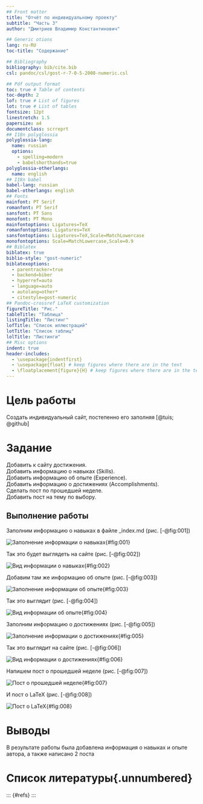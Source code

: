 ```yaml
---
## Front matter
title: "Отчёт по индивидуальному проекту"
subtitle: "Часть 3"
author: "Дмитриев Владимир Константинович"

## Generic otions
lang: ru-RU
toc-title: "Содержание"

## Bibliography
bibliography: bib/cite.bib
csl: pandoc/csl/gost-r-7-0-5-2008-numeric.csl

## Pdf output format
toc: true # Table of contents
toc-depth: 2
lof: true # List of figures
lot: true # List of tables
fontsize: 12pt
linestretch: 1.5
papersize: a4
documentclass: scrreprt
## I18n polyglossia
polyglossia-lang:
  name: russian
  options:
	- spelling=modern
	- babelshorthands=true
polyglossia-otherlangs:
  name: english
## I18n babel
babel-lang: russian
babel-otherlangs: english
## Fonts
mainfont: PT Serif
romanfont: PT Serif
sansfont: PT Sans
monofont: PT Mono
mainfontoptions: Ligatures=TeX
romanfontoptions: Ligatures=TeX
sansfontoptions: Ligatures=TeX,Scale=MatchLowercase
monofontoptions: Scale=MatchLowercase,Scale=0.9
## Biblatex
biblatex: true
biblio-style: "gost-numeric"
biblatexoptions:
  - parentracker=true
  - backend=biber
  - hyperref=auto
  - language=auto
  - autolang=other*
  - citestyle=gost-numeric
## Pandoc-crossref LaTeX customization
figureTitle: "Рис."
tableTitle: "Таблица"
listingTitle: "Листинг"
lofTitle: "Список иллюстраций"
lotTitle: "Список таблиц"
lolTitle: "Листинги"
## Misc options
indent: true
header-includes:
  - \usepackage{indentfirst}
  - \usepackage{float} # keep figures where there are in the text
  - \floatplacement{figure}{H} # keep figures where there are in the text
---
```


# Цель работы

Создать индивидуальный сайт, постепенно его заполняя [@tuis; @github]

# Задание

Добавить к сайту достижения.  
Добавить информацию о навыках (Skills).  
Добавить информацию об опыте (Experience).  
Добавить информацию о достижениях (Accomplishments).  
Сделать пост по прошедшей неделе.  
Добавить пост на тему по выбору.

## Выполнение работы

Заполним информацию о навыках в файле _index.md (рис. [-@fig:001])

![Заполнение информации о навыках](image/1.png){#fig:001}

Так это будет выглядеть на сайте (рис. [-@fig:002])

![Вид информации о навыках](image/2.png){#fig:002}

Добавим там же информацию об опыте (рис. [-@fig:003])

![Заполнение информации об опыте](image/3.png){#fig:003}

Так это выглядит (рис. [-@fig:004])

![Вид информации об опыте](image/4.png){#fig:004}

Заполним информацию о достижениях (рис. [-@fig:005])

![Заполнение информации о достижениях](image/5.png){#fig:005}

Так это выглядит на сайте (рис. [-@fig:006])

![Вид информации о достижениях](image/6.png){#fig:006}

Напишем пост о прошедшей неделе (рис. [-@fig:007])

![Пост о прошедшей неделе](image/7.png){#fig:007}

И пост о LaTeX (рис. [-@fig:008])

![Пост о LaTeX](image/8.png){#fig:008}

# Выводы

В результате работы была добавлена информация о навыках и опыте автора, а также написано 2 поста

# Список литературы{.unnumbered}

::: {#refs}
:::

